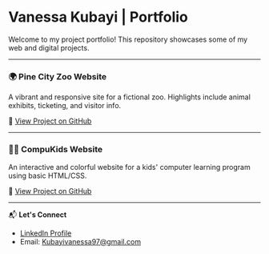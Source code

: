 # **Vanessa Kubayi | Portfolio**

Welcome to my project portfolio! This repository showcases some of my web and digital projects.

---

### **🌍 Pine City Zoo Website**

A vibrant and responsive site for a fictional zoo. Highlights include animal exhibits, ticketing, and visitor info.

🔗 [View Project on GitHub](https://github.com/VanessaKubayi/Pine-City-Zoo)

---

### **🧒🏽 CompuKids Website**

An interactive and colorful website for a kids' computer learning program using basic HTML/CSS.

🔗 [View Project on GitHub](https://github.com/VanessaKubayi/CompuKids-Website)

---

📬 **Let's Connect**  
- [LinkedIn Profile](https://www.linkedin.com/in/vanessa-risuna-kubayi-2b3b73190/)  
- Email: Kubayivanessa97@gmail.com



